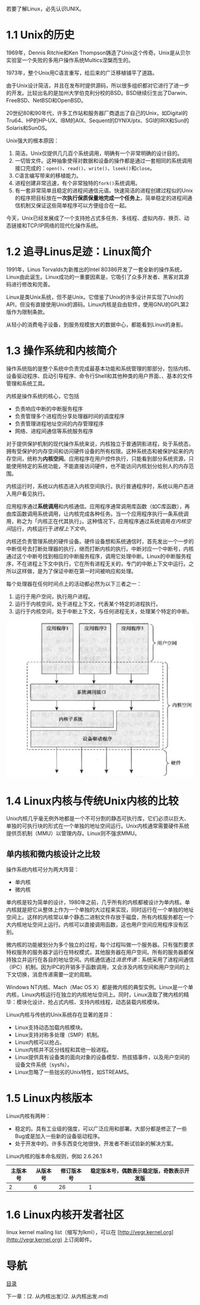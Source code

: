 若要了解Linux，必先认识UNIX。

# 1.1 Unix的历史

1969年，Dennis Ritchie和Ken Thompson铸造了Unix这个传奇。Unix是从贝尔实验室一个失败的多用户操作系统Multics涅槃而生的。

1973年，整个Unix用C语言重写，给后来的广泛移植铺平了道路。

由于Unix设计简洁，并且在发布时提供源码，所以很多组织都对它进行了进一步的开发。比较出名的是加州大学伯克利分校的BSD。BSD继续衍生出了Darwin、FreeBSD、NetBSD和OpenBSD。

20世纪80和90年代，许多工作站和服务器厂商退出了自己的Unix，如Digital的Tru64、HP的HP-UX、IBM的AIX、Sequent的DYNIX/ptx、SGI的IRIX和Sun的Solaris和SunOS。

Unix强大的根本原因：

1. 简洁。Unix仅提供几几百个系统调用，明确有一个非常明确的设计目的。
2. 一切皆文件。这种抽象使得对数据和设备的操作都是通过一套相同的系统调用接口完成的：`open()`、`read()`、`write()`、`lseek()`和`close`。
3. C语言编写带来的移植能力。
4. 进程创建非常迅速，有个非常独特的`fork()`系统调用。
5. 有一套非常简单且稳定的进程间通信元语。快速简洁的进程创建过程似的Unix的程序把目标放在**一次执行保质保量地完成一个任务上**，简单稳定的进程间通信机制又保证这些简单程序可以方便组合在一起。

今天，Unix已经发展成了一个支持抢占式多任务、多线程、虚拟内存、换页、动态链接和TCP/IP网络的现代化操作系统。

# 1.2 追寻Linus足迹：Linux简介

1991年，Linus Torvalds为新推出的Intel 80386开发了一套全新的操作系统，Linux由此诞生。Linux成功的一重要因素是，它吸引了众多开发者、黑客对其源码进行修改和完善。

Linux是类Unix系统，但不是Unix。它借鉴了Unix的许多设计并实现了Unix的API，但没有直接使用Unix的源码。Linux内核是自由软件，使用GNU的GPL第2版作为限制条款。

从轻小的消费电子设备，到服务规模放大的数据中心，都能看到Linux的身影。

# 1.3 操作系统和内核简介

操作系统指的是整个系统中负责完成最基本功能和系统管理的那部分，包括内核、设备驱动程序、启动引导程序、命令行Shell和其他种类的用户界面、、基本的文件管理和系统工具。

内核是操作系统的核心，它包括

- 负责响应中断的中断服务程序
- 负责管理多个进程而分享处理器时间的调度程序
- 负责管理进程地址空间的内存管理程序
- 网络、进程间通信等系统服务程序

对于提供保护机制的现代操作系统来说，内核独立于普通阴影进程，处于系统态，拥有受保护的内存空间和访问硬件设备的所有权限。这种系统态和被保护起来的内存空间，统称为**内核空间**。应用程序在用户控件执行，只能看到部分系统资源，只能使用特定的系统功能，不能直接访问硬件，也不能访问内核划分给别人的内存范围。

内核运行时，系统以内核态进入内核空间执行。执行普通程序时，系统以用户态进入用户看见执行。

应用程序通过**系统调用**和内核通信。应用程序通常调用库函数（如C库函数），再由库函数调用系统调用，让内核完成各种任务。当一个应用程序执行一条系统调用，称之为「内核正在代其执行」。这种情况下，应用程序通过系统调用*在内核空间*运行，内核运行于*进程上下文中*。

内核还负责管理系统的硬件设备。硬件设备想和系统通信时，首先发出一个一步的中断信号去打断处理器的执行，继而打断内核的执行。中断对应一个中断号，内核通过这个中断号找到相应的中断服务程序，调用它处理中断。Linux的中断服务程序，不在进程上下文中执行，它在所有进程无关的，专门的中断上下文中运行。之所以这样做，是为了保证中断在第一时间被响应和处理。

每个处理器在任何时间点上的活动都必然为以下三者之一：

1. 运行于用户空间，执行用户进程。
2. 运行于内核空间，处于进程上下文，代表某个特定的进程执行。
3. 运行于内核空间，处于中断上下文，与任何进程无关，处理某个特定的中断。

![应用程序、内核和硬件的关系](img/chap1/img0.png)

# 1.4 Linux内核与传统Unix内核的比较

Unix内核几乎毫无例外地都是一个不可分割的静态可执行库，它们必须以巨大、单独的可执行块的形式在一个单独的地址空间运行。Unix内核通常需要硬件系统提供页机制（MMU）以管理内存。Linux则不强求MMU。

## 单内核和微内核设计之比较

操作系统内核可分为两大阵营：

- 单内核
- 微内核

单内核是较为简单的设计，1980年之前，几乎所有的内核都被设计为单内核。单内核就是把它从整体上作为一个单独的大过程来实现，同时运行在一个单独的地址空间上。这样的内核常以单个静态二进制文件存放于磁盘，所有内核服务都在一个大内核地址空间上运行。内核可以直接调用函数，这也用户空间应用程序没有区别。

微内核的功能被划分为多个独立的过程，每个过程叫做一个服务器。只有强烈要求特权服务的服务器才运行在特权模式，其他服务器在用户空间。所有的服务器都保持独立并运行在各自的地址空间。内核通信通过*消息传递*：系统采用了进程间通信（IPC）机制。因为IPC的开销多于函数调用，又会涉及内核空间和用户空间的上下文切换，消息传递需要一定的周期。

Windows NT内核、Mach（Mac OS X）都是微内核的典型实例。Linux是一个单内核，Linux内核运行在独立的内核地址空间上。同时，Linux汲取了微内核的精华：模块化设计、抢占式内核、支持内核线程，动态装载内核模块。

Linux内核与传统的Unix系统存在显著的差异：

- Linux支持动态加载内核模块。
- Linux支持对称多处理（SMP）机制。
- Linux内核可以抢占。
- Linux内核并不区分线程和其他一般进程。
- Linux提供具有设备类的面向对象的设备模型、热拔插事件，以及用户空间的设备文件系统（sysfs）。
- Linux忽略了一些拙劣的Unix特性，如STREAMS。

# 1.5 Linux内核版本

Linux内核有两种：

- 稳定的。具有工业级的强度，可以广泛应用和部署。大部分都是修正了一些Bug或是加入一些新的设备驱动程序。
- 处于开发中的。许多东西变化地很快，开发者不断试验新的解决方案。

Linux内核的版本命名规则，例如 2.6.26.1

| 主版本号 | 从版本号 | 修订版本号 | 稳定版本号，偶数表示稳定版，奇数表示开发版 |
| ---- | ---- | ----- | --------------------- |
| 2    | 6    | 26    | 1                     |

# 1.6 Linux内核开发者社区

linux kernel mailing list（缩写为lkml），可以在 [http://vegr.kernel.org](http://vegr.kernel.org) 上订阅邮件。

# 导航

[目录](README.md)

下一章：[2. 从内核出发](2. 从内核出发.md)
